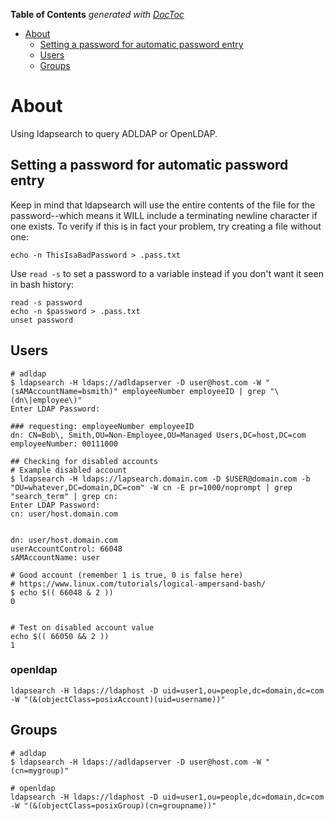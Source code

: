 <!-- START doctoc generated TOC please keep comment here to allow auto update -->
<!-- DON'T EDIT THIS SECTION, INSTEAD RE-RUN doctoc TO UPDATE -->
**Table of Contents**  *generated with [DocToc](https://github.com/thlorenz/doctoc)*

- [About](#about)
  - [Setting a password for automatic password entry](#setting-a-password-for-automatic-password-entry)
  - [Users](#users)
  - [Groups](#groups)

<!-- END doctoc generated TOC please keep comment here to allow auto update -->

# About

Using ldapsearch to query ADLDAP or OpenLDAP.

## Setting a password for automatic password entry

Keep in mind that ldapsearch will use the entire contents of the file for the password--which means it WILL include a terminating newline character if one exists. To verify if this is in fact your problem, try creating a file without one:

```
echo -n ThisIsaBadPassword > .pass.txt
```

Use `read -s` to set a password to a variable instead if you don't want it seen in bash history:
```
read -s password
echo -n $password > .pass.txt
unset password
```

## Users
```
# adldap
$ ldapsearch -H ldaps://adldapserver -D user@host.com -W "(sAMAccountName=bsmith)" employeeNumber employeeID | grep "\(dn\|employee\)"
Enter LDAP Password:

### requesting: employeeNumber employeeID
dn: CN=Bob\, Smith,OU=Non-Employee,OU=Managed Users,DC=host,DC=com
employeeNumber: 00111000 

## Checking for disabled accounts
# Example disabled account
$ ldapsearch -H ldaps://lapsearch.domain.com -D $USER@domain.com -b "OU=whatever,DC=domain,DC=com" -W cn -E pr=1000/noprompt | grep "search_term" | grep cn:
Enter LDAP Password:
cn: user/host.domain.com


dn: user/host.domain.com
userAccountControl: 66048
sAMAccountName: user

# Good account (remember 1 is true, 0 is false here)
# https://www.linux.com/tutorials/logical-ampersand-bash/
$ echo $(( 66048 & 2 ))
0


# Test on disabled account value
echo $(( 66050 && 2 ))
1
```

### openldap
```
ldapsearch -H ldaps://ldaphost -D uid=user1,ou=people,dc=domain,dc=com -W "(&(objectClass=posixAccount)(uid=username))"
```

## Groups
```
# adldap
$ ldapsearch -H ldaps://adldapserver -D user@host.com -W "(cn=mygroup)"

# openldap
ldapsearch -H ldaps://ldaphost -D uid=user1,ou=people,dc=domain,dc=com -W "(&(objectClass=posixGroup)(cn=groupname))"
```
